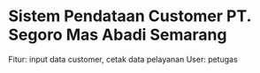 Sistem Pendataan Customer PT. Segoro Mas Abadi Semarang
===============

Fitur: input data customer, cetak data pelayanan
User: petugas
